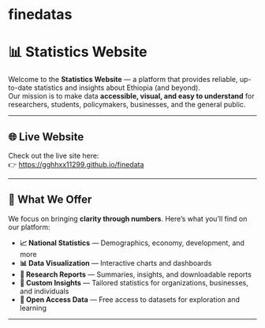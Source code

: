 # finedatas

# 📊 Statistics Website

Welcome to the **Statistics Website** — a platform that provides reliable, up-to-date statistics and insights about Ethiopia (and beyond).  
Our mission is to make data **accessible, visual, and easy to understand** for researchers, students, policymakers, businesses, and the general public.  

---

## 🌐 Live Website
Check out the live site here:  
👉 https://gghhxx11299.github.io/finedata

---

## 🚀 What We Offer
We focus on bringing **clarity through numbers**. Here’s what you’ll find on our platform:

- **📈 National Statistics** — Demographics, economy, development, and more  
- **📊 Data Visualization** — Interactive charts and dashboards  
- **📑 Research Reports** — Summaries, insights, and downloadable reports  
- **🧮 Custom Insights** — Tailored statistics for organizations, businesses, and individuals  
- **📂 Open Access Data** — Free access to datasets for exploration and learning  

---

